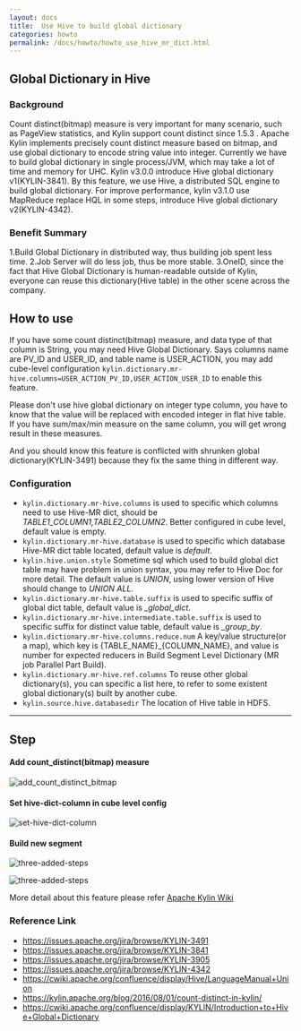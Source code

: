 ```yaml
---
layout: docs
title:  Use Hive to build global dictionary
categories: howto
permalink: /docs/howto/howto_use_hive_mr_dict.html
---
```


## Global Dictionary in Hive

### Background
Count distinct(bitmap) measure is very important for many scenario, such as PageView statistics, and Kylin support count distinct since 1.5.3 .
Apache Kylin implements precisely count distinct measure based on bitmap, and use global dictionary to encode string value into integer. 
Currently we have to build global dictionary in single process/JVM, which may take a lot of time and memory for UHC. 
Kylin v3.0.0 introduce Hive global dictionary v1(KYLIN-3841). By this feature, we use Hive, a distributed SQL engine to build global dictionary.
For improve performance, kylin v3.1.0 use MapReduce replace HQL in some steps, introduce Hive global dictionary v2(KYLIN-4342).

### Benefit Summary
1.Build Global Dictionary in distributed way, thus building job spent less time.
2.Job Server will do less job, thus be more stable. 
3.OneID, since the fact that Hive Global Dictionary is human-readable outside of Kylin, everyone can reuse this dictionary(Hive table) in the other scene across the company.

## How to use

If you have some count distinct(bitmap) measure, and data type of that column is String, you may need Hive Global Dictionary. Says columns name are PV_ID and USER_ID, and table name is USER_ACTION, you may add cube-level configuration `kylin.dictionary.mr-hive.columns=USER_ACTION_PV_ID,USER_ACTION_USER_ID` to enable this feature.

Please don't use hive global dictionary on integer type column, you have to know that the value will be replaced with encoded integer in flat hive table. If you have sum/max/min measure on the same column, you will get wrong result in these measures.

And you should know this feature is conflicted with shrunken global dictionary(KYLIN-3491) because they fix the same thing in different way.

### Configuration

- `kylin.dictionary.mr-hive.columns` is used to specific which columns need to use Hive-MR dict, should be *TABLE1_COLUMN1,TABLE2_COLUMN2*. Better configured in cube level, default value is empty.
- `kylin.dictionary.mr-hive.database` is used to specific which database Hive-MR dict table located, default value is *default*.
- `kylin.hive.union.style` Sometime sql which used to build global dict table may have problem in union syntax, you may refer to Hive Doc for more detail. The default value is *UNION*, using lower version of Hive should change to *UNION ALL*.
- `kylin.dictionary.mr-hive.table.suffix` is used to specific suffix of global dict table, default value is *_global_dict*.
- `kylin.dictionary.mr-hive.intermediate.table.suffix` is used to specific suffix for distinct value table, default value is *_group_by*.
- `kylin.dictionary.mr-hive.columns.reduce.num` A key/value structure(or a map), which key is {TABLE_NAME}_{COLUMN_NAME}, and value is number for expected reducers in Build Segment Level Dictionary (MR job Parallel Part Build).
- `kylin.dictionary.mr-hive.ref.columns` To reuse other global dictionary(s), you can specific a list here, to refer to some existent global dictionary(s) built by another cube.
- `kylin.source.hive.databasedir` The location of Hive table in HDFS.

----

## Step

#### Add count_distinct(bitmap) measure

![add_count_distinct_bitmap](/images/Hive-Global-Dictionary/add-count-distinct.png)

#### Set hive-dict-column in cube level config

![set-hive-dict-column](/images/Hive-Global-Dictionary/set-hive-dict-cloumn.png)

#### Build new segment

![three-added-steps](/images/Hive-Global-Dictionary/new-added-step-1.png)

![three-added-steps](/images/Hive-Global-Dictionary/new-added-step-2.png)

More detail about this feature please refer [Apache Kylin Wiki](https://cwiki.apache.org/confluence/display/KYLIN/Introduction+to+Hive+Global+Dictionary)

### Reference Link

- https://issues.apache.org/jira/browse/KYLIN-3491
- https://issues.apache.org/jira/browse/KYLIN-3841
- https://issues.apache.org/jira/browse/KYLIN-3905
- https://issues.apache.org/jira/browse/KYLIN-4342
- https://cwiki.apache.org/confluence/display/Hive/LanguageManual+Union
- https://kylin.apache.org/blog/2016/08/01/count-distinct-in-kylin/
- https://cwiki.apache.org/confluence/display/KYLIN/Introduction+to+Hive+Global+Dictionary